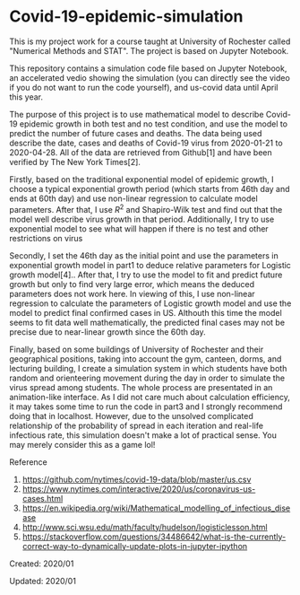 # Covid-19-epidemic-simulation
This is my project work for a course taught at University of Rochester called "Numerical Methods and STAT". The project is based on Jupyter Notebook. 

This repository contains a simulation code file based on Jupyter Notebook, an accelerated vedio showing the simulation (you can directly see the video if you do not want to run the code yourself), and us-covid data until April this year. 


The purpose of this project is to use mathematical model to describe Covid-19 epidemic growth in both test and no test condition, and use the model to predict the number of future cases and deaths. The data being used describe the date, cases and deaths of Covid-19 virus from 2020-01-21 to 2020-04-28. All of the data are retrieved from Github[1] and have been verified by The New York Times[2]. 

Firstly, based on the traditional exponential model of epidemic growth, I choose a typical exponential growth period (which starts from 46th day and ends at 60th day) and use non-linear regression to calculate model parameters. After that, I use $R^{2}$ and Shapiro-Wilk test and find out that the model well describe virus growth in that period. Additionally, I try to use exponential model to see what will happen if there is no test and other restrictions on virus

Secondly, I set the 46th day as the initial point and use the parameters in exponential growth model in part1 to deduce relative parameters for Logistic growth model[4].. After that, I try to use the model to fit and predict future growth but only to find very large error, which means the deduced parameters does not work here. In viewing of this, I use non-linear regression to calculate the parameters of Logistic growth model and use the model to predict final confirmed cases in US. Althouth this time the model seems to fit data well mathematically, the predicted final cases may not be precise due to near-linear growth since the 60th day. 

Finally, based on some buildings of University of Rochester and their geographical positions, taking into account the gym, canteen, dorms, and lecturing building, I create a simulation system in which students have both random and orienteering movement during the day in order to simulate the virus spread among students. The whole process are presentated in an animation-like interface. As I did not care much about calculation efficiency, it may takes some time to run the code in part3 and I strongly recommend doing that in localhost.  However, due to the unsolved complicated relationship of the probability of spread in each iteration and real-life infectious rate, this simulation doesn't make a lot of practical sense. You may merely consider this as a game lol!

Reference

1. https://github.com/nytimes/covid-19-data/blob/master/us.csv
2. https://www.nytimes.com/interactive/2020/us/coronavirus-us-cases.html
3. https://en.wikipedia.org/wiki/Mathematical_modelling_of_infectious_disease
4. http://www.sci.wsu.edu/math/faculty/hudelson/logisticlesson.html
5. https://stackoverflow.com/questions/34486642/what-is-the-currently-correct-way-to-dynamically-update-plots-in-jupyter-ipython

Created: 2020/01

Updated: 2020/01
